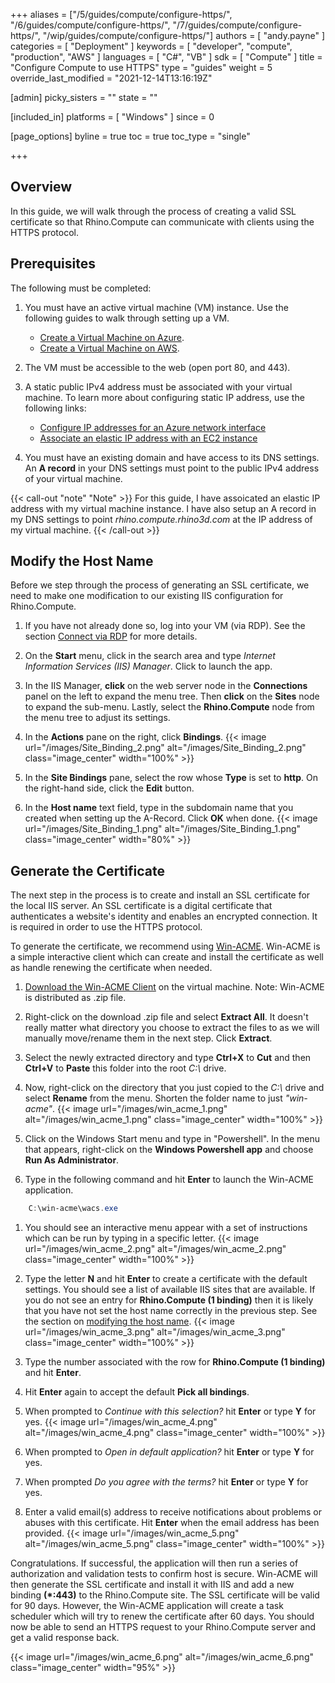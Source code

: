 +++
aliases = ["/5/guides/compute/configure-https/", "/6/guides/compute/configure-https/", "/7/guides/compute/configure-https/", "/wip/guides/compute/configure-https/"]
authors = [ "andy.payne" ]
categories = [ "Deployment" ]
keywords = [ "developer", "compute", "production", "AWS" ]
languages = [ "C#", "VB" ]
sdk = [ "Compute" ]
title = "Configure Compute to use HTTPS"
type = "guides"
weight = 5
override_last_modified = "2021-12-14T13:16:19Z"

[admin]
picky_sisters = ""
state = ""

[included_in]
platforms = [ "Windows" ]
since = 0

[page_options]
byline = true
toc = true
toc_type = "single"

+++

## Overview

In this guide, we will walk through the process of creating a valid SSL certificate so that Rhino.Compute can communicate with clients using the HTTPS protocol.

## Prerequisites

The following must be completed:

1. You must have an active virtual machine (VM) instance. Use the following guides to walk through setting up a VM.

    * [Create a Virtual Machine on Azure](../creating-an-Azure-VM).
    * [Create a Virtual Machine on AWS](../creating-an-aws-vm).

1. The VM must be accessible to the web (open port 80, and 443).

1. A static public IPv4 address must be associated with your virtual machine. To learn more about configuring static IP address, use the following links:
    * [Configure IP addresses for an Azure network interface](https://learn.microsoft.com/en-us/azure/virtual-network/ip-services/virtual-network-network-interface-addresses?tabs=nic-address-portal#add-ip-addresses)
    * [Associate an elastic IP address with an EC2 instance](https://docs.aws.amazon.com/AWSEC2/latest/UserGuide/elastic-ip-addresses-eip.html)

1. You must have an existing domain and have access to its DNS settings. An **A record** in your DNS settings must point to the public IPv4 address of your virtual machine.

{{< call-out "note" "Note" >}}
For this guide, I have assoicated an elastic IP address with my virtual machine instance. I have also setup an A record in my DNS settings to point *rhino.compute.rhino3d.com* at the IP address of my virtual machine.
{{< /call-out >}}

## Modify the Host Name

Before we step through the process of generating an SSL certificate, we need to make one modification to our existing IIS configuration for Rhino.Compute.

1. If you have not already done so, log into your VM (via RDP). See the section [Connect via RDP](../deploy-to-iis/#connect-via-rdp) for more details.

1. On the **Start** menu, click in the search area and type *Internet Information Services (IIS) Manager*. Click to launch the app.

1. In the IIS Manager, **click** on the web server node in the **Connections** panel on the left to expand the menu tree. Then **click** on the **Sites** node to expand the sub-menu. Lastly, select the **Rhino.Compute** node from the menu tree to adjust its settings.

1. In the **Actions** pane on the right, click **Bindings**. {{< image url="/images/Site_Binding_2.png" alt="/images/Site_Binding_2.png" class="image_center" width="100%" >}}

1. In the **Site Bindings** pane, select the row whose **Type** is set to **http**. On the right-hand side, click the **Edit** button.

1. In the **Host name** text field, type in the subdomain name that you created when setting up the A-Record. Click **OK** when done.
{{< image url="/images/Site_Binding_1.png" alt="/images/Site_Binding_1.png" class="image_center" width="80%" >}}

## Generate the Certificate

The next step in the process is to create and install an SSL certificate for the local IIS server. An SSL certificate is a digital certificate that authenticates a website's identity and enables an encrypted connection. It is required in order to use the HTTPS protocol.

To generate the certificate, we recommend using [Win-ACME](https://www.win-acme.com/). Win-ACME is a simple interactive client which can create and install the certificate as well as handle renewing the certificate when needed.

1. [Download the Win-ACME Client](https://github.com/win-acme/win-acme/releases/download/v2.2.2.1449/win-acme.v2.2.2.1449.x64.pluggable.zip) on the virtual machine. Note: Win-ACME is distributed as .zip file.

1. Right-click on the download .zip file and select **Extract All**. It doesn't really matter what directory you choose to extract the files to as we will manually move/rename them in the next step. Click **Extract**.

1. Select the newly extracted directory and type **Ctrl+X** to **Cut** and then **Ctrl+V** to **Paste** this folder into the root <i>C:\\</i> drive. 

1. Now, right-click on the directory that you just copied to the <i>C:\\</i> drive and select **Rename** from the menu. Shorten the folder name to just *"win-acme"*. 
{{< image url="/images/win_acme_1.png" alt="/images/win_acme_1.png" class="image_center" width="100%" >}}

1. Click on the Windows Start menu and type in "Powershell". In the menu that appears, right-click on the **Windows Powershell app** and choose **Run As Administrator**.

1. Type in the following command and hit **Enter** to launch the Win-ACME application.
```powershell
    C:\win-acme\wacs.exe
```
1. You should see an interactive menu appear with a set of instructions which can be run by typing in a specific letter.
{{< image url="/images/win_acme_2.png" alt="/images/win_acme_2.png" class="image_center" width="100%" >}} 

1. Type the letter **N** and hit **Enter** to create a certificate with the default settings. You should see a list of available IIS sites that are available. If you do not see an entry for **Rhino.Compute (1 binding)** then it is likely that you have not set the host name correctly in the previous step. See the section on [modifying the host name](#modify-the-host-name).
{{< image url="/images/win_acme_3.png" alt="/images/win_acme_3.png" class="image_center" width="100%" >}} 

1. Type the number associated with the row for **Rhino.Compute (1 binding)** and hit **Enter**.

1. Hit **Enter** again to accept the default **Pick all bindings**.

1. When prompted to *Continue with this selection?* hit **Enter** or type **Y** for yes.
{{< image url="/images/win_acme_4.png" alt="/images/win_acme_4.png" class="image_center" width="100%" >}} 

1. When prompted to *Open in default application?* hit **Enter** or type **Y** for yes.

1. When prompted *Do you agree with the terms?* hit **Enter** or type **Y** for yes.

1. Enter a valid email(s) address to receive notifications about problems or abuses with this certificate. Hit **Enter** when the email address has been provided.
{{< image url="/images/win_acme_5.png" alt="/images/win_acme_5.png" class="image_center" width="100%" >}} 

Congratulations. If successful, the application will then run a series of authorization and validation tests to confirm host is secure. Win-ACME will then generate the SSL certificate and install it with IIS and add a new binding **(*:443)** to the Rhino.Compute site. The SSL certificate will be valid for 90 days. However, the Win-ACME application will create a task scheduler which will try to renew the certificate after 60 days. You should now be able to send an HTTPS request to your Rhino.Compute server and get a valid response back.

{{< image url="/images/win_acme_6.png" alt="/images/win_acme_6.png" class="image_center" width="95%" >}} 

<br>
